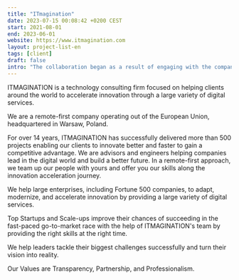 ```yaml
---
title: "ITmagination"
date: 2023-07-15 00:08:42 +0200 CEST
start: 2021-08-01
end: 2023-06-01
website: https://www.itmagination.com
layout: project-list-en
tags: [client]
draft: false
intro: "The collaboration began as a result of engaging with the company's activity on LinkedIn. Soon, I found myself on an international project in the role of a programmer."
---
```


ITMAGINATION is a technology consulting firm focused on helping clients around the world to accelerate innovation through a large variety of digital services.

We are a remote-first company operating out of the European Union, headquartered in Warsaw, Poland.

For over 14 years, ITMAGINATION has successfully delivered more than 500 projects enabling our clients to innovate better and faster to gain a competitive advantage. We are advisors and engineers helping companies lead in the digital world and build a better future. In a remote-first approach, we team up our people with yours and offer you our skills along the innovation acceleration journey.

We help large enterprises, including Fortune 500 companies, to adapt, modernize, and accelerate innovation by providing a large variety of digital services.

Top Startups and Scale-ups improve their chances of succeeding in the fast-paced go-to-market race with the help of ITMAGINATION's team by providing the right skills at the right time.

We help leaders tackle their biggest challenges successfully and turn their vision into reality.

Our Values are Transparency, Partnership, and Professionalism.
